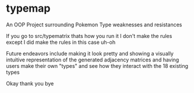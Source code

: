 # typemap
An OOP Project surrounding Pokemon Type weaknesses and resistances

If you go to src/typematrix thats how you run it I don't make the rules except I did make the rules in this case uh-oh

Future endeavors include making it look pretty and showing a visually intuitive representation of the generated adjacency matrices and having users make their own "types" and see how they interact with the 18 existing types

Okay thank you bye
